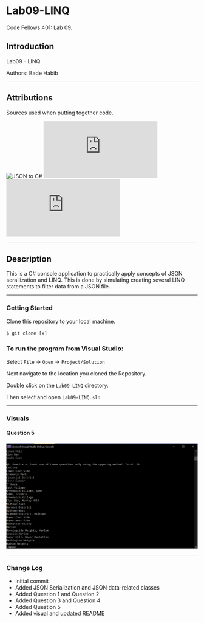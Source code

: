 # Lab09-LINQ
Code Fellows 401: Lab 09.

## Introduction

Lab09 - LINQ

Authors: Bade Habib

----

## Attributions

Sources used when putting together code.

![JSON to C#](https://json2csharp.com)
![Newtonsoft.com - Deserializing JSON Data](https://www.newtonsoft.com/json/help/html/SerializingJSON.htm)
![Newtonsoft.com - Deserializing JSON from file path](https://www.newtonsoft.com/json/help/html/ReadJson.htm)

----

## Description
This is a C# console application to practically apply concepts of JSON serailization and LINQ. This is done by simulating creating several LINQ statements to filter data from a JSON file.

---

### Getting Started
Clone this repository to your local machine.

```
$ git clone [x]
```

### To run the program from Visual Studio:
Select ```File``` -> ```Open``` -> ```Project/Solution```

Next navigate to the location you cloned the Repository.

Double click on the ```Lab09-LINQ``` directory.

Then select and open ```Lab09-LINQ.sln```

---
### Visuals
#### Question 5
![Example Program - Question 5](./Lab09-LINQ/assets/visual.png)

---
### Change Log
- Initial commit
- Added JSON Serialization and JSON data-related classes
- Added Question 1 and Question 2
- Added Question 3 and Question 4
- Added Question 5
- Added visual and updated README
